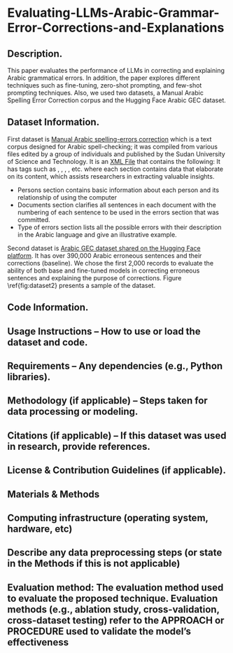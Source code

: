 # Evaluating-LLMs-Arabic-Grammar-Error-Corrections-and-Explanations

##	Description.
This paper evaluates the performance of LLMs in correcting and explaining Arabic grammatical errors. In addition, the paper explores different techniques such as fine-tuning, zero-shot prompting, and few-shot prompting techniques. Also, we used two datasets, a Manual Arabic Spelling Error Correction corpus and the Hugging Face Arabic GEC dataset. 

##	Dataset Information.
First dataset is [Manual Arabic spelling-errors correction](https://d1wqtxts1xzle7.cloudfront.net/108712620/IJCDS1301116-libre.pdf?1702274347=&response-content-disposition=inline%3B+filename%3DA_new_spell_checking_approach_based_on_t.pdf&Expires=1749046646&Signature=eKt-EBQcTBSaqEjElrz1zeoh0LMqHRtn-Rl6UPj~N3btvbLYkLOtv5b1ZurWWMqMgBAh0zJpdR2~Bgp6trjVGI4nfCFieyZQufAD4qNXNuV7tfqb~BN1Lt9JfXt1QADg6U9iAAlrCWZGh-t~lzClQTpB-fnsR51O3MsJ-yHfSpWihQHm1y4bJpIIAzdER5EeqfMIfYr0pICtaGkuIVAs41JwU9~kbMoWBf80G4~ualzAXSfuKDu3NMVvFCZLg47i-5-keT7viAjpJgsHS7Pz43Hv678kXeYPLeUqyDOVLEbQHhRVUCatT-GsAv3qvTHe0fPmEqIWvgXKkjWmFWoE4g__&Key-Pair-Id=APKAJLOHF5GGSLRBV4ZA) which is a text corpus designed for Arabic spell-checking; it was compiled from various files edited by a group of individuals and published by the Sudan University of Science and Technology. It is an [XML File](https://lindat.mff.cuni.cz/repository/xmlui/handle/11372/LRT-4763) that contains the following:
It has tags such as <persons>, <documents>, <errorType>, <errorWord>, etc. where each section contains data that elaborate on its content, which assists researchers in extracting valuable insights.
- Persons section contains basic information about each person and its relationship of using the computer
- Documents section clarifies all sentences in each document with the numbering of each sentence to be used in the errors section that was committed.
- Type of errors section lists all the possible errors with their description in the Arabic language and give an illustrative example.

Second dataset is [Arabic GEC dataset shared on the Hugging Face platform](https://huggingface.co/datasets/s3h/arabic-grammar-corrections). It has over 390,000 Arabic erroneous sentences and their corrections (baseline). We chose the first 2,000 records to evaluate the ability of both base and fine-tuned models in correcting erroneous sentences and explaining the purpose of corrections. Figure \ref{fig:dataset2} presents a sample of the dataset.

##	Code Information.

##	Usage Instructions – How to use or load the dataset and code.

##	Requirements – Any dependencies (e.g., Python libraries).

##	Methodology (if applicable) – Steps taken for data processing or modeling.

##	Citations (if applicable) – If this dataset was used in research, provide references.

##	License & Contribution Guidelines (if applicable).

##	Materials & Methods

##	Computing infrastructure (operating system, hardware, etc)

##	Describe any data preprocessing steps (or state in the Methods if this is not applicable)

##	Evaluation method: The evaluation method used to evaluate the proposed technique. Evaluation methods (e.g., ablation study, cross-validation, cross-dataset testing) refer to the APPROACH or PROCEDURE used to validate the model’s effectiveness
